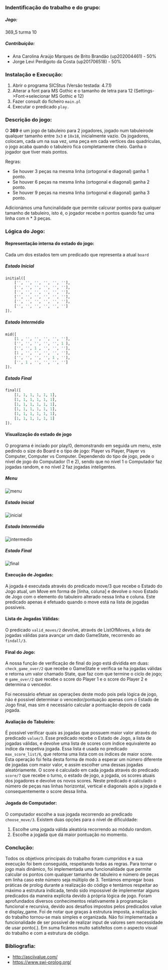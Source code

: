 ### Indentificação do trabalho e do grupo:
##### Jogo: 
369_5 turma 10 
##### Contribuição:
* Ana Carolina Araújo Marques de Brito Brandão (up202004461) - 50% <br>
* Jorge Levi Perdigoto da Costa (up201706518) - 50%

### Instalação e Execução:
1. Abrir o programa SICStus (Versão testada: 4.7.1)
2. Alterar a font para MS Gothic e o tamanho de letra para 12 (Settings->Font->selecionar MS Gothic e 12)
3. Fazer consult do ficheiro `main.pl`
4. Executar o predicado `play.`

### Descrição do jogo:

O **369** é um jogo de tabuleiro para 2 jogadores, jogado num tabuleirode qualquer tamanho entre `3x3` e `18x18`, inicialmente vazio. Os jogadores, colocam, cada um na sua vez, uma peça em cada vertíces das quadrículas, o jogo acaba quando o tabuleiro fica completamente cheio. Ganha o jogador que tiver mais pontos.

Regras:
* Se houver 3 peças na mesma linha (ortogonal e diagonal) ganha 1 ponto.
* Se houver 6 peças na mesma linha (ortogonal e diagonal) ganha 2 ponto.
* Se houver 9 peças na mesma linha (ortogonal e diagonal) ganha 3 ponto.

Adicionámos uma funcinalidade que permite calcurar pontos para qualquer tamanho de tabuleiro, isto é, o jogador recebe n pontos quando faz uma linha com n * 3 peças.

### Lógica do Jogo:
#### Representação interna do estado do jogo:
 
Cada um dos estados tem um predicado que representa a atual `board`
##### Estado Inicial
```prolog
initial([
    ['', '', '', '', '', ''],
    ['', '', '', '', '', ''],
    ['', '', '', '', '', ''],
    ['', '', '', '', '', ''],
    ['', '', '', '', '', ''],
    ['', '', '', '', '', '']
]).
```

##### Estado Intermédio
```prolog
mid([
    [1 , '', '', '', '', ''],
    ['', '', '', '', '', 1 ],
    ['', '', 1 , '', '', ''],
    [1 , '', '', '', '', ''],
    ['', '', '', '', 1 , ''],
    ['', 1 , '', '', '', '']
]).
```

##### Estado Final
```prolog
final([
    [1, 1, 1, 1, 1, 1],
    [1, 1, 1, 1, 1, 1],
    [1, 1, 1, 1, 1, 1],
    [1, 1, 1, 1, 1, 1],
    [1, 1, 1, 1, 1, 1],
    [1, 1, 1, 1, 1, 1]
]).
```

#### Visualização do estado de jogo

O programa é inciado por play/0, demonstrando em seguida um menu, este pedindo o size do Board e o tipo de jogo: Player vs Player, Player vs Computer, Computer vs Computer. Dependendo do tipo de jogo, pede o nível de jogo do Computador (1 e 2), sendo que no nível 1 o Computador faz jogadas random, e no nível 2 faz jogadas inteligentes.


##### Menu

![menu](https://user-images.githubusercontent.com/80838413/210232330-f59bbef6-a2f9-4267-94a9-0d42aed4e0bf.png)

##### Estado Inicial

![inicial](https://user-images.githubusercontent.com/80838413/210233516-9422b7ed-a65e-4969-b9c3-b52ae9e6aee6.png)

##### Estado Intermédio

![intermedio](https://user-images.githubusercontent.com/80838413/210233561-45054617-647a-4c04-98a4-6d75fb2291c7.png)

##### Estado Final

![final](https://user-images.githubusercontent.com/80838413/210233611-7d07c1c5-5f5e-4b49-b997-7228f8fb8a05.png)

#### Execução de Jogadas:

A jogada é executada através do predicado move/3 que recebe o Estado do Jogo atual, um Move em forma de [linha, coluna] e devolve o novo Estado de Jogo com o elemento do tabuleiro alterado nessa linha e coluna.
Este predicado apenas é efetuado quando o move está na lista de jogadas possiveis.

#### Lista de Jogadas Válidas:

O predicado `valid_moves/2` devolve, através de ListOfMoves, a lista de jogadas válidas para avançar um dado GameState, recorrendo ao `findall/3`.

#### Final do Jogo:

A nossa função de verificação de final do jogo está dividida em duas: `check_game_over/2` que recebe o GameState e verifica se ha jogadas válidas e retorna um valor chamado State, que faz com que termine o ciclo de jogo; e `game_over/2` que recebe o score do Player 1 e o score do Player 2 e determina o vencedor.

Foi necessário efetuar as operações deste modo pois pela lógica de jogo, não é possível determinar o vencedor/pontuação apenas com o Estado de Jogo final, mas sim é necessário calcular a pontuação depois de cada jogada.

#### Avaliação do Tabuleiro:

É possível verificar quais as jogadas que possuem maior valor através do predicado `value/3`. Esse predicado recebe o Estado de Jogo, a lista de jogadas válidas, e devolve uma lista de scores com índice equivalente ao índice da respetiva jogada. Essa lista é usada no predicado `max_score_list/6`, que retorna uma lista com os índices de maior score. Esta operação foi feita desta forma de modo a esperar um número diferente de jogadas com maior valor, e assim escolher uma dessas jogadas aleatóriamente. O score é calculado em cada jogada através do predicado `score/7` que recebe o turno, o estado de jogo, a jogada, os scores atuais dos jogadores e devolve os novos scores. Neste predicado é calculado o número de peças nas linhas horizontal, vertical e diagonais após a jogada e consequentemente o score dessa linha.

#### Jogada do Computador:

O computador escolhe a sua jogada recorrendo ao predicado `choose_move/3`. Existem duas opções para o nível de dificuldade:

1. Escolhe uma jogada válida aleatória recorrendo ao módulo random.
2. Escolhe a jogada que dá maior pontuação no momento.

### Conclução:

Todos os objetivos principais do trabalho foram cumpridos e a sua execução foi bem conseguida, respeitando todas as regras.
Para tornar o jogo mais dinâmico, foi implementada uma funcionalidade que permite calcular os pontos com qualquer tamanho de tabuleiro e número de peças em linha caso este número seja múltiplo de 3.
Tentámos empregar boas práticas de prolog durante a realização do código e tentámos respeitar ao máximo a estrutura indicada, tendo sido impossível de implementar alguns predicados da maneira explícita devido à própria lógica de jogo.
Foram aprofundados diversos conhecimentos relativamente à programação funcional e recursiva, devido aos desafios impostos pelos predicados value e display_game.
Foi de notar que graças à estrutura imposta, a realização do trabalho tornou-se mais simples e organizada.
Não foi implementada a funcionalidade de ser possível de realizar input de valores sem necessidade de usar ponto(.).
Em suma ficámos muito satisfeitos com o aspecto visual do trabalho e com a estrutura de código.

### Bibliografia:

* http://asciivalue.com/
* https://www.swi-prolog.org/